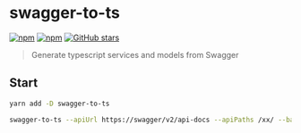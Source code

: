 # swagger-to-ts

[![npm](https://img.shields.io/npm/v/swagger-to-ts)](https://www.npmjs.com/package/swagger-to-ts)
[![npm](https://img.shields.io/npm/dt/swagger-to-ts)](https://www.npmjs.com/package/swagger-to-ts)
[![GitHub stars](https://img.shields.io/github/stars/arbing/swagger-to-ts?style=social)](https://github.com/arbing/swagger-to-ts)

> Generate typescript services and models from Swagger

## Start

```bash
yarn add -D swagger-to-ts

swagger-to-ts --apiUrl https://swagger/v2/api-docs --apiPaths /xx/ --basePath /xxx
```
